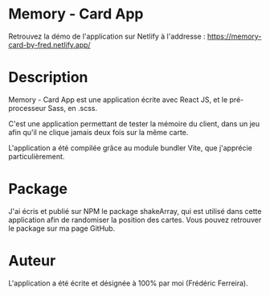 # Memory - Card App

Retrouvez la démo de l'application sur Netlify à l'addresse : https://memory-card-by-fred.netlify.app/

# Description

Memory - Card App est une application écrite avec React JS, et le pré-processeur Sass, en .scss.

C'est une application permettant de tester la mémoire du client, dans un jeu afin qu'il ne clique jamais deux fois sur la même carte.

L'application a été compilée grâce au module bundler Vite, que j'apprécie particulièrement.

# Package

J'ai écris et publié sur NPM le package shakeArray, qui est utilisé dans cette application afin de randomiser la position des cartes. Vous pouvez retrouver le package sur ma page GitHub.

# Auteur

L'application a été écrite et désignée à 100% par moi (Frédéric Ferreira).
